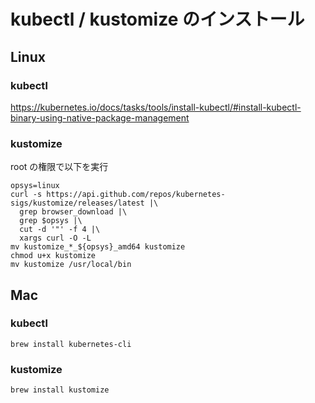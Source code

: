# kubectl / kustomize のインストール

## Linux

### kubectl
https://kubernetes.io/docs/tasks/tools/install-kubectl/#install-kubectl-binary-using-native-package-management

### kustomize
root の権限で以下を実行
```
opsys=linux
curl -s https://api.github.com/repos/kubernetes-sigs/kustomize/releases/latest |\
  grep browser_download |\
  grep $opsys |\
  cut -d '"' -f 4 |\
  xargs curl -O -L
mv kustomize_*_${opsys}_amd64 kustomize
chmod u+x kustomize
mv kustomize /usr/local/bin
```

## Mac
### kubectl
```
brew install kubernetes-cli
```

### kustomize
```
brew install kustomize
```
